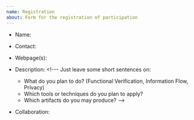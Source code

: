 ```yaml
---
name: Registration
about: Form for the registration of participation
---
```


* Name:    <!-- Fill in our (group) name -->
* Contact: <!-- your email address --> 
* Webpage(s): <!--an URL you want us to refer to, personal page, group page or a 
  dedicated page of your VerifyThis participation (e.g. a repository or github)  -->

* Description: <!---
  Just leave some short sentences on: 
  - What do you plan to do? (Functional Verification, Information Flow, Privacy)
  - Which tools or techniques do you plan to apply?
  - Which artifacts do you may produce?
-->

* Collaboration:
 
  <!-- 
  - Are you open or searching for collaboration?
  - Which methods or tools should have the designated collaboration partner experience in?
  -->
  
  
<!-- Note your data will published on https://verifythis.github.io/participation/ -->
